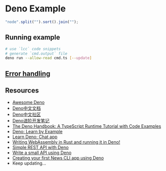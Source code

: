 # Deno Example

```js
"node".split("").sort().join("");
```

<!-- ## [Running example](./RUN.md) -->
## Running example

```bash
# use `lcc` code snippets
# generate `cmd.output` file
deno run --allow-read cmd.ts [--update]
```

## [Error handling](./ERROR.md)

## Resources

* [Awesome Deno](https://github.com/denolib/awesome-deno)
* [Deno中文文档](https://deno.bootcss.com)
* [Deno中文社区](https://denocn.org)
* [Deno进阶开发笔记](https://github.com/chenshenhai/deno_note)
* [The Deno Handbook: A TypeScript Runtime Tutorial with Code Examples](https://www.freecodecamp.org/news/the-deno-handbook)
* [Deno: Learn by Example](https://ahmadawais.com/deno)
* [Learn Deno: Chat app](https://aralroca.com/blog/learn-deno-chat-app)
* [Writing WebAssembly in Rust and running it in Deno!](https://dev.to/lampewebdev/writing-webassembly-in-rust-and-runing-it-in-deno-144j)
* [Simple REST API with Deno](https://dev.to/am77/deno-v1-0-303j)
* [Write a small API using Deno](https://dev.to/kryz/write-a-small-api-using-deno-1cl0)
* [Creating your first News CLI app using Deno](https://medium.com/javascript-in-plain-english/creating-your-first-news-cli-app-using-deno-e1470398c627)
* Keep updating...
